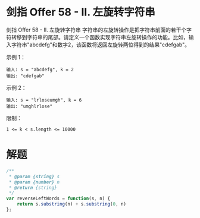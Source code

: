 # 剑指 Offer 58 - II. 左旋转字符串
剑指 Offer 58 - II. 左旋转字符串
字符串的左旋转操作是把字符串前面的若干个字符转移到字符串的尾部。请定义一个函数实现字符串左旋转操作的功能。比如，输入字符串"abcdefg"和数字2，该函数将返回左旋转两位得到的结果"cdefgab"。


示例 1：
```
输入: s = "abcdefg", k = 2
输出: "cdefgab"
```

示例 2：

```
输入: s = "lrloseumgh", k = 6
输出: "umghlrlose"
```

限制：
```
1 <= k < s.length <= 10000
```

# 解题
```js
/**
 * @param {string} s
 * @param {number} n
 * @return {string}
 */
var reverseLeftWords = function(s, n) {
    return s.substring(n) + s.substring(0, n)
};
```